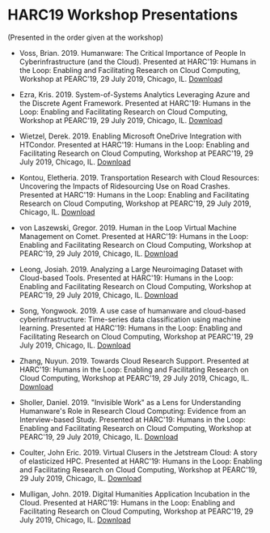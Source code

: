 # HARC19 Workshop Presentations
(Presented in the order given at the workshop)

- Voss, Brian. 2019. Humanware: The Critical Importance of People In Cyberinfrastructure (and the Cloud). Presented at HARC'19: Humans in the Loop: Enabling and Facilitating Research on Cloud Computing, Workshop at PEARC'19, 29 July 2019, Chicago, IL. [Download](http://hdl.handle.net/2022/24439)

- Ezra, Kris. 2019. System-of-Systems Analytics Leveraging Azure and the Discrete Agent Framework. Presented at HARC'19: Humans in the Loop: Enabling and Facilitating Research on Cloud Computing, Workshop at PEARC'19, 29 July 2019, Chicago, IL. [Download](http://hdl.handle.net/2022/24440)

- Wietzel, Derek. 2019. Enabling Microsoft OneDrive Integration with HTCondor. Presented at HARC'19: Humans in the Loop: Enabling and Facilitating Research on Cloud Computing, Workshop at PEARC'19, 29 July 2019, Chicago, IL. [Download](http://hdl.handle.net/2022/24441)

- Kontou, Eletheria. 2019. Transportation Research with Cloud Resources: Uncovering the Impacts of Ridesourcing Use on Road Crashes. Presented at HARC'19: Humans in the Loop: Enabling and Facilitating Research on Cloud Computing, Workshop at PEARC'19, 29 July 2019, Chicago, IL. [Download](http://hdl.handle.net/2022/24442)

- von Laszewski, Gregor. 2019. Human in the Loop Virtual Machine Management on Comet. Presented at HARC'19: Humans in the Loop: Enabling and Facilitating Research on Cloud Computing, Workshop at PEARC'19, 29 July 2019, Chicago, IL. [Download](http://hdl.handle.net/2022/24443)

- Leong, Josiah. 2019. Analyzing a Large Neuroimaging Dataset with Cloud-based Tools. Presented at HARC'19: Humans in the Loop: Enabling and Facilitating Research on Cloud Computing, Workshop at PEARC'19, 29 July 2019, Chicago, IL. [Download](http://hdl.handle.net/2022/24444)

- Song, Yongwook. 2019. A use case of humanware and cloud-based cyberinfrastructure: Time-series data classification using machine learning. Presented at HARC'19: Humans in the Loop: Enabling and Facilitating Research on Cloud Computing, Workshop at PEARC'19, 29 July 2019, Chicago, IL. [Download](http://hdl.handle.net/2022/24445)

- Zhang, Nuyun. 2019. Towards Cloud Research Support. Presented at HARC'19: Humans in the Loop: Enabling and Facilitating Research on Cloud Computing, Workshop at PEARC'19, 29 July 2019, Chicago, IL. [Download](http://hdl.handle.net/2022/24446)

- Sholler, Daniel. 2019. "Invisible Work" as a Lens for Understanding Humanware's Role in Research Cloud Computing: Evidence from an Interview-based Study. Presented at HARC'19: Humans in the Loop: Enabling and Facilitating Research on Cloud Computing, Workshop at PEARC'19, 29 July 2019, Chicago, IL. [Download](http://hdl.handle.net/2022/24447)

- Coulter, John Eric. 2019. Virtual Clusers in the Jetstream Cloud: A story of elasticized HPC. Presented at HARC'19: Humans in the Loop: Enabling and Facilitating Research on Cloud Computing, Workshop at PEARC'19, 29 July 2019, Chicago, IL. [Download](http://hdl.handle.net/2022/24448)

- Mulligan, John. 2019. Digital Humanities Application Incubation in the Cloud. Presented at HARC'19: Humans in the Loop: Enabling and Facilitating Research on Cloud Computing, Workshop at PEARC'19, 29 July 2019, Chicago, IL. [Download](http://hdl.handle.net/2022/24449)
